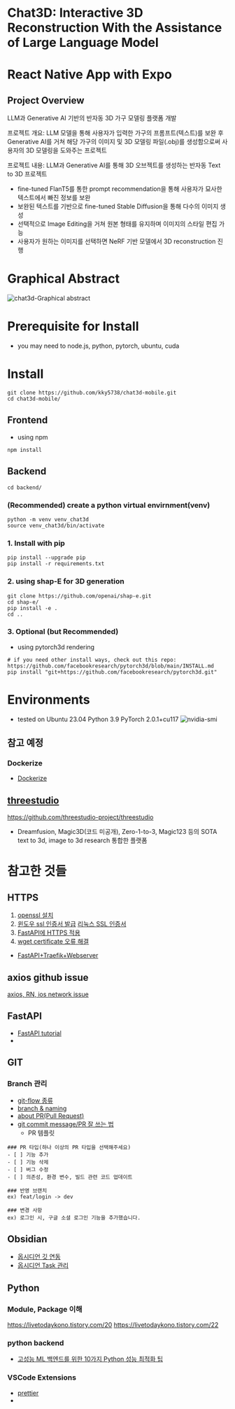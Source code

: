 # Chat3D: Interactive 3D Reconstruction With the Assistance of Large Language Model
# React Native App with Expo
## Project Overview
LLM과 Generative AI 기반의 반자동 3D 가구 모델링 플랫폼 개발

프로젝트 개요:
LLM 모델을 통해 사용자가 입력한 가구의 프롬프트(텍스트)를 보완 후 Generative AI를 거쳐 해당 가구의 이미지 및 3D 모델링 파일(.obj)를 생성함으로써 사용자의 3D 모델링을 도와주는 프로젝트

프로젝트 내용:
LLM과 Generative AI를 통해 3D 오브젝트를 생성하는 반자동 Text to 3D 프로젝트
- fine-tuned FlanT5를 통한 prompt recommendation을 통해 사용자가 묘사한 텍스트에서 빠진 정보를 보완
- 보완된 텍스트를 기반으로 fine-tuned Stable Diffusion을 통해 다수의 이미지 생성
- 선택적으로 Image Editing을 거쳐 원본 형태를 유지하며 이미지의 스타일 편집 가능
- 사용자가 원하는 이미지를 선택하면 NeRF 기반 모델에서 3D reconstruction 진행

# Graphical Abstract
![chat3d-Graphical abstract](https://github.com/kky5738/chat3d-mobile/assets/74523540/1cdc3e75-eb11-4d59-84e8-ce4daf6969d6)


# Prerequisite for Install
- you may need to node.js, python, pytorch, ubuntu, cuda

# Install

```
git clone https://github.com/kky5738/chat3d-mobile.git
cd chat3d-mobile/
```
## Frontend
- using npm
```
npm install
```
## Backend
```
cd backend/
```
### (Recommended) create a python virtual envirnment(venv)
```
python -m venv venv_chat3d
source venv_chat3d/bin/activate
```
### 1. Install with pip
```
pip install --upgrade pip
pip install -r requirements.txt
```
### 2. using shap-E for 3D generation
```
git clone https://github.com/openai/shap-e.git
cd shap-e/
pip install -e .
cd ..
```
### 3. Optional (but Recommended)
- using pytorch3d rendering
```
# if you need other install ways, check out this repo: https://github.com/facebookresearch/pytorch3d/blob/main/INSTALL.md
pip install "git+https://github.com/facebookresearch/pytorch3d.git"
```

# Environments
- tested on Ubuntu 23.04 Python 3.9 PyTorch 2.0.1+cu117
![nvidia-smi](https://github.com/kky5738/chat3d-mobile/assets/74523540/6ea58504-4f4a-47f6-b187-95da49df51f5)

## 참고 예정
### Dockerize
- [Dockerize](https://yongwookha.github.io/MachineLearning/2021-11-11-dockerize-my-deep-learning-model)
## [threestudio](https://github.com/threestudio-project/threestudio)
https://github.com/threestudio-project/threestudio

- Dreamfusion, Magic3D(코드 미공개), Zero-1-to-3, Magic123 등의 SOTA text to 3d, image to 3d research 통합한 플랫폼 

# 참고한 것들
## HTTPS
1. [openssl 설치](https://4wxyz.tistory.com/entry/Ubuntu%EC%97%90-%EC%B5%9C%EC%8B%A0-%EB%B2%84%EC%A0%84%EC%9D%98-OpenSSL%EC%9D%84-%EC%BB%B4%ED%8C%8C%EC%9D%BC%ED%95%98%EA%B3%A0-%EC%84%A4%EC%B9%98%ED%95%98%EB%8A%94-%EB%B0%A9%EB%B2%95)
2. [윈도우 ssl 인증서 발급](https://namjackson.tistory.com/24)
   [리눅스 SSL 인증서](https://coconuts.tistory.com/960)
2. [FastAPI에 HTTPS 적용](https://junah201.medium.com/fastapi%EC%97%90-nginx-%EC%97%86%EC%9D%B4-https-%EC%A0%81%EC%9A%A9%ED%95%98%EA%B8%B0-2fbf6dc2e0f2)
3. [wget certificate 오류 해결](https://heehehe-ds.tistory.com/entry/Linux-wget-certificate-%EC%98%A4%EB%A5%98-%ED%95%B4%EA%B2%B0)
- [FastAPI+Traefik+Webserver](https://developer-itspjc.tistory.com/2)
## axios github issue
[axios, RN, ios network issue](https://github.com/axios/axios/issues/3192)
## FastAPI
- [FastAPI tutorial](https://mlops-for-mle.github.io/tutorial/docs/fastapi/overview)
- 
## GIT
### Branch 관리
- [git-flow 종류](https://github.com/gyoogle/tech-interview-for-developer/blob/master/ETC/Git%20vs%20GitHub%20vs%20GitLab%20Flow.md)
- [branch & naming](https://velog.io/@kim-jaemin420/Git-branch-naming)
- [about PR(Pull Request)](https://mine-it-record.tistory.com/692)
- [git commit message/PR 잘 쓰는 법](https://velog.io/@ye-ji/Git-PR-%EC%9E%98-%EC%93%B0%EB%8A%94-%EB%B0%A9%EB%B2%95)
	- PR 템플릿
```
### PR 타입(하나 이상의 PR 타입을 선택해주세요)
- [ ] 기능 추가
- [ ] 기능 삭제
- [ ] 버그 수정
- [ ] 의존성, 환경 변수, 빌드 관련 코드 업데이트

### 반영 브랜치
ex) feat/login -> dev

### 변경 사항
ex) 로그인 시, 구글 소셜 로그인 기능을 추가했습니다.
```

## Obsidian
- [옵시디언 깃 연동](https://g4daclom.tistory.com/134)
- [옵시디언 Task 관리](https://medium.com/@totuworld/obisidian으로-밀려오는-일감-관리하기-119b51536e73)

## Python
### Module, Package 이해
https://livetodaykono.tistory.com/20
https://livetodaykono.tistory.com/22
### python backend
- [고성능 ML 백엔드를 위한 10가지 Python 성능 최적화 팁](https://hyperconnect.github.io/2023/05/30/Python-Performance-Tips.html#5-pydantic%EC%9D%80-%EC%95%84%EC%A3%BC-%EB%8A%90%EB%A6%AC%EB%8B%A4-%EB%B6%88%ED%95%84%EC%9A%94%ED%95%9C-%EA%B3%B3%EC%97%90%EC%84%9C-%EA%B0%80%EA%B8%89%EC%A0%81-%EC%82%AC%EC%9A%A9%ED%95%98%EC%A7%80-%EB%A7%90%EC%9E%90)

### VSCode Extensions
- [prettier](https://adjh54.tistory.com/20#google_vignette)
- 
